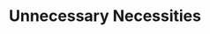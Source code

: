 ---
title: "Unnecessary Necessities"
url: /apache-junction/unnecessary-necessities/
shop: Andenken
---